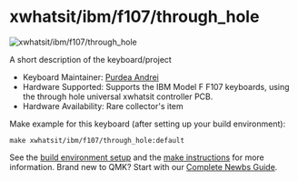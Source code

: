 # xwhatsit/ibm/f107/through_hole

![xwhatsit/ibm/f107/through_hole](http://kishy.ca/wp-content/uploads/2013/02/4704kb-624x352.jpg)

A short description of the keyboard/project

* Keyboard Maintainer: [Purdea Andrei](https://github.com/purdeaandrei)
* Hardware Supported: Supports the IBM Model F F107 keyboards, using the through hole universal xwhatsit controller PCB.
* Hardware Availability: Rare collector's item

Make example for this keyboard (after setting up your build environment):

    make xwhatsit/ibm/f107/through_hole:default

See the [build environment setup](https://docs.qmk.fm/#/getting_started_build_tools) and the [make instructions](https://docs.qmk.fm/#/getting_started_make_guide) for more information. Brand new to QMK? Start with our [Complete Newbs Guide](https://docs.qmk.fm/#/newbs).
